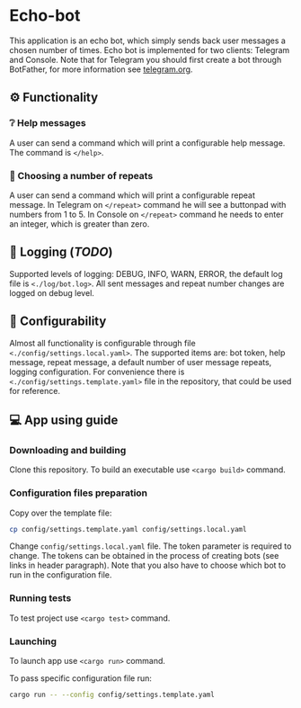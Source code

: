 # Echo-bot

This application is an echo bot, which simply sends back user messages a chosen number of times. Echo bot is implemented for two clients: Telegram and Console. Note that for Telegram you should first create a bot through BotFather, for more information see [telegram.org](https://core.telegram.org/bots).

## :gear: Functionality

### :grey_question: Help messages

A user can send a command which will print a configurable help message. The command is `</help>`.

### :repeat: Choosing a number of repeats

A user can send a command which will print a configurable repeat message. In Telegram on `</repeat>` command he will see a buttonpad with numbers from 1 to 5. In Console on  `</repeat>` command he needs to enter an integer, which is greater than zero.

## :ledger: Logging (*TODO*)

Supported levels of logging: DEBUG, INFO, WARN, ERROR, the default log file is `<./log/bot.log>`. All sent messages and repeat number changes are logged on debug level.

## :wrench: Configurability

Almost all functionality is configurable through file `<./config/settings.local.yaml>`. The supported items are: bot token, help message, repeat message, a default number of user message repeats, logging configuration. For convenience there is `<./config/settings.template.yaml>` file in the repository, that could be used for reference.

## :computer: App using guide

### Downloading and building

Clone this repository. To build an executable use `<cargo build>` command.

### Configuration files preparation

Copy over the template file:

```sh
cp config/settings.template.yaml config/settings.local.yaml
```

Change `config/settings.local.yaml` file.
The token parameter is required to change. The tokens can be obtained in the process of creating bots (see links in header paragraph).
Note that you also have to choose which bot to run in the configuration file.

### Running tests

To test project use `<cargo test>` command.

### Launching

To launch app use `<cargo run>` command.

To pass specific configuration file run:

```sh
cargo run -- --config config/settings.template.yaml
```
